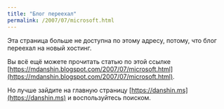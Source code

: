 ```yaml
---
title: "Блог переехал"
permalink: /2007/07/microsoft.html
---
```

Эта страница больше не доступна по этому адресу, потому, что блог переехал на новый хостинг.

Вы всё ещё можете прочитать статью по этой ссылке [https://mdanshin.blogspot.com/2007/07/microsoft.html](https://mdanshin.blogspot.com/2007/07/microsoft.html).

Но лучше зайдите на главную страницу [https://danshin.ms](https://danshin.ms) и воспользуйтесь поиском.